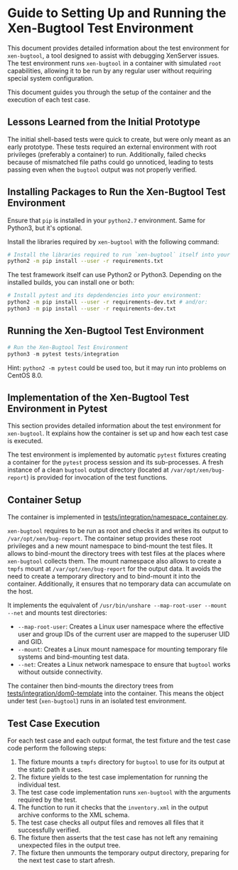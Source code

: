 # Guide to Setting Up and Running the Xen-Bugtool Test Environment

This document provides detailed information about the test environment for `xen-bugtool`,
a tool designed to assist with debugging XenServer issues.
The test environment runs `xen-bugtool` in a container with simulated `root` capabilities,
allowing it to be run by any regular user without requiring special system configuration.

This document guides you through the setup of the container and the execution of each test case.

## Lessons Learned from the Initial Prototype

The initial shell-based tests were quick to create, but were only meant as an early prototype.
These tests required an external environment with root privileges (preferably a container) to run.
Additionally, failed checks because of mismatched file paths could go unnoticed,
leading to tests passing even when the `bugtool` output was not properly verified.

## Installing Packages to Run the Xen-Bugtool Test Environment

Ensure that `pip` is installed in your `python2.7` environment. Same for Python3, but it's optional.

Install the libraries required by `xen-bugtool` with the following command:

```sh
# Install the libraries required to run `xen-bugtool` itself into your environment:
python2 -m pip install --user -r requirements.txt
```

The test framework itself can use Python2 or Python3.
Depending on the installed builds, you can install one or both:

```sh
# Install pytest and its depdendencies into your environment:
python2 -m pip install --user -r requirements-dev.txt # and/or:
python3 -m pip install --user -r requirements-dev.txt
```

## Running the Xen-Bugtool Test Environment

```py
# Run the Xen-Bugtool Test Environment
python3 -m pytest tests/integration
```
Hint: `python2 -m pytest` could be used too, but it may run into problems on CentOS 8.0.

## Implementation of the Xen-Bugtool Test Environment in Pytest

This section provides detailed information about the test environment for `xen-bugtool`.
It explains how the container is set up and how each test case is executed.

The test environment is implemented by automatic `pytest` fixtures creating a container for the `pytest` process session and its sub-processes.
A fresh instance of a clean `bugtool` output directory (located at `/var/opt/xen/bug-report`)
is provided for invocation of the test functions.

## Container Setup

The container is implemented in [tests/integration/namespace_container.py](tests/integration/namespace_container.py).

`xen-bugtool` requires to be run as root and checks it and writes its output to `/var/opt/xen/bug-report`.
The container setup provides these root privileges and a new mount namespace to bind-mount the test files.
It allows to bind-mount the directory trees with test files at the places where `xen-bugtool` collects them.
The mount namespace also allows to create a `tmpfs` mount at `/var/opt/xen/bug-report` for the output data.
It avoids the need to create a temporary directory and to bind-mount it into the container.
Additionally, it ensures that no temporary data can accumulate on the host.

It implements the equivalent of `/usr/bin/unshare --map-root-user --mount --net` and mounts test directories:

- `--map-root-user`: Creates a Linux user namespace where the effective user and group IDs of the current user are mapped to the superuser UID and GID.
- `--mount`: Creates a Linux mount namespace for mounting temporary file systems and bind-mounting test data.
- `--net`: Creates a Linux network namespace to ensure that `bugtool` works without outside connectivity.

The container then bind-mounts the directory trees from [tests/integration/dom0-template](tests/integration/dom0-template) into the container.
This means the object under test (`xen-bugtool`) runs in an isolated test environment.

## Test Case Execution

For each test case and each output format, the test fixture and the test case code perform the following steps:

1. The fixture mounts a `tmpfs` directory for `bugtool` to use for its output at the static path it uses.
2. The fixture yields to the test case implementation for running the individual test.
3. The test case code implementation runs `xen-bugtool` with the arguments required by the test.
4. The function to run it checks that the `inventory.xml` in the output archive conforms to the XML schema.
5. The test case checks all output files and removes all files that it successfully verified.
6. The fixture then asserts that the test case has not left any remaining unexpected files in the output tree.
7. The fixture then unmounts the temporary output directory, preparing for the next test case to start afresh.
